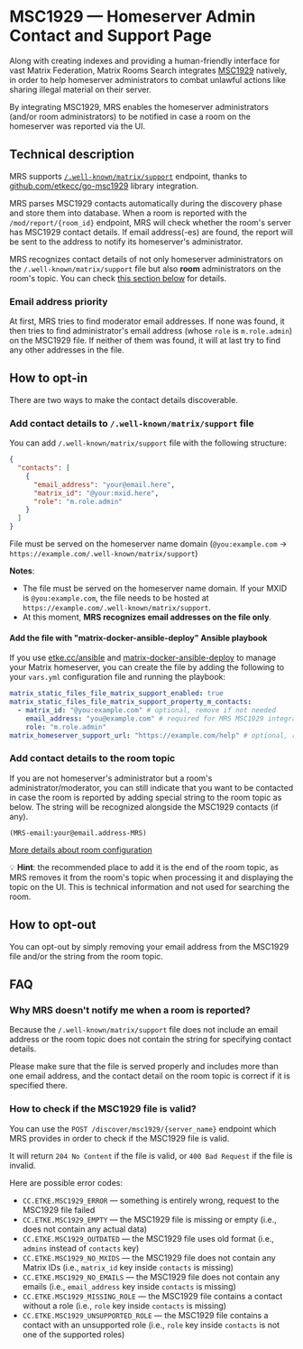 <!--
SPDX-FileCopyrightText: 2023 - 2025 Nikita Chernyi
SPDX-FileCopyrightText: 2024 Samuel Meenzen
SPDX-FileCopyrightText: 2024 Slavi Pantaleev
SPDX-FileCopyrightText: 2025 Suguru Hirahara

SPDX-License-Identifier: AGPL-3.0-or-later
-->

# MSC1929 — Homeserver Admin Contact and Support Page

Along with creating indexes and providing a human-friendly interface for vast Matrix Federation, Matrix Rooms Search integrates [MSC1929](https://github.com/matrix-org/matrix-spec-proposals/pull/1929) natively, in order to help homeserver administrators to combat unlawful actions like sharing illegal material on their server.

By integrating MSC1929, MRS enables the homeserver administrators (and/or room administrators) to be notified in case a room on the homeserver was reported via the UI.

## Technical description

MRS supports [`/.well-known/matrix/support`](https://spec.matrix.org/latest/client-server-api/#getwell-knownmatrixsupport) endpoint, thanks to [github.com/etkecc/go-msc1929](https://github.com/etkecc/go-msc1929) library integration.

MRS parses MSC1929 contacts automatically during the discovery phase and store them into database. When a room is reported with the `/mod/report/{room_id}` endpoint, MRS will check whether the room's server has MSC1929 contact details. If email address(-es) are found, the report will be sent to the address to notify its homeserver's administrator.

MRS recognizes contact details of not only homeserver administrators on the `/.well-known/matrix/support` file but also **room** administrators on the room's topic. You can check [this section below](#add-contact-details-to-the-room-topic) for details.

### Email address priority

At first, MRS tries to find moderator email addresses. If none was found, it then tries to find administrator's email address (whose `role` is `m.role.admin`) on the MSC1929 file. If neither of them was found, it will at last try to find any other addresses in the file.

## How to opt-in

There are two ways to make the contact details discoverable.

### Add contact details to `/.well-known/matrix/support` file

You can add `/.well-known/matrix/support` file with the following structure:

```json
{
  "contacts": [
    {
      "email_address": "your@email.here",
      "matrix_id": "@your:mxid.here",
      "role": "m.role.admin"
    }
  ]
}
```

File must be served on the homeserver name domain (`@you:example.com` -> `https://example.com/.well-known/matrix/support`)

**Notes**:

- The file must be served on the homeserver name domain. If your MXID is `@you:example.com`, the file needs to be hosted at `https://example.com/.well-known/matrix/support`.
- At this moment, **MRS recognizes email addresses on the file only**.

#### Add the file with "matrix-docker-ansible-deploy" Ansible playbook

If you use [etke.cc/ansible](https://github.com/etkecc/ansible) and [matrix-docker-ansible-deploy](https://github.com/spantaleev/matrix-docker-ansible-deploy) to manage your Matrix homeserver, you can create the file by adding the following to your `vars.yml` configuration file and running the playbook:

```yaml
matrix_static_files_file_matrix_support_enabled: true
matrix_static_files_file_matrix_support_property_m_contacts:
  - matrix_id: "@you:example.com" # optional, remove if not needed
    email_address: "you@example.com" # required for MRS MSC1929 integration
    role: "m.role.admin"
matrix_homeserver_support_url: "https://example.com/help" # optional, remove if not needed
```

### Add contact details to the room topic

If you are not homeserver's administrator but a room's administrator/moderator, you can still indicate that you want to be contacted in case the room is reported by adding special string to the room topic as below. The string will be recognized alongside the MSC1929 contacts (if any).

```
(MRS-email:your@email.address-MRS)
```

[More details about room configuration](./room-configuration.md)

💡 **Hint**: the recommended place to add it is the end of the room topic, as MRS removes it from the room's topic when processing it and displaying the topic on the UI. This is technical information and not used for searching the room.

## How to opt-out

You can opt-out by simply removing your email address from the MSC1929 file and/or the string from the room topic.

## FAQ

### Why MRS doesn't notify me when a room is reported?

Because the `/.well-known/matrix/support` file does not include an email address or the room topic does not contain the string for specifying contact details.

Please make sure that the file is served properly and includes more than one email address, and the contact detail on the room topic is correct if it is specified there.

### How to check if the MSC1929 file is valid?

You can use the `POST /discover/msc1929/{server_name}` endpoint which MRS provides in order to check if the MSC1929 file is valid.

It will return `204 No Content` if the file is valid, or `400 Bad Request` if the file is invalid.

Here are possible error codes:

- `CC.ETKE.MSC1929_ERROR` — something is entirely wrong, request to the MSC1929 file failed
- `CC.ETKE.MSC1929_EMPTY` — the MSC1929 file is missing or empty (i.e., does not contain any actual data)
- `CC.ETKE.MSC1929_OUTDATED` — the MSC1929 file uses old format (i.e., `admins` instead of `contacts` key)
- `CC.ETKE.MSC1929_NO_MXIDS` — the MSC1929 file does not contain any Matrix IDs (i.e., `matrix_id` key inside `contacts` is missing)
- `CC.ETKE.MSC1929_NO_EMAILS` — the MSC1929 file does not contain any emails (i.e., `email_address` key inside `contacts` is missing)
- `CC.ETKE.MSC1929_MISSING_ROLE` — the MSC1929 file contains a contact without a role (i.e., `role` key inside `contacts` is missing)
- `CC.ETKE.MSC1929_UNSUPPORTED_ROLE` — the MSC1929 file contains a contact with an unsupported role (i.e., `role` key inside `contacts` is not one of the supported roles)
